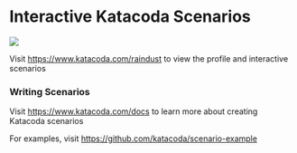 # Interactive Katacoda Scenarios

[![](http://shields.katacoda.com/katacoda/raindust/count.svg)](https://www.katacoda.com/raindust "Get your profile on Katacoda.com")

Visit https://www.katacoda.com/raindust to view the profile and interactive scenarios

### Writing Scenarios
Visit https://www.katacoda.com/docs to learn more about creating Katacoda scenarios

For examples, visit https://github.com/katacoda/scenario-example

